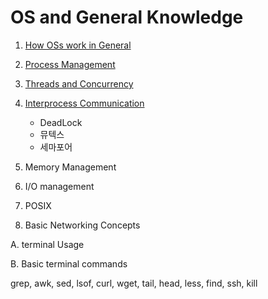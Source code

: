 # OS and General Knowledge

1. [How OSs work in General](02.1%20How%20OSs%20work%20in%20General.md)
2. [Process Management](02.2%20Process%20Management.md)
3. [Threads and Concurrency](02.3%20Threads%20and%20Concurrency.md)
4. [Interprocess Communication](02.4%20Interprocess%20Communication.md)

   - DeadLock
   - 뮤텍스
   - 세마포어

5. Memory Management
6. I/O management
7. POSIX
8. Basic Networking Concepts

A. terminal Usage

B. Basic terminal commands

grep, awk, sed, lsof, curl, wget, tail, head, less, find, ssh, kill
